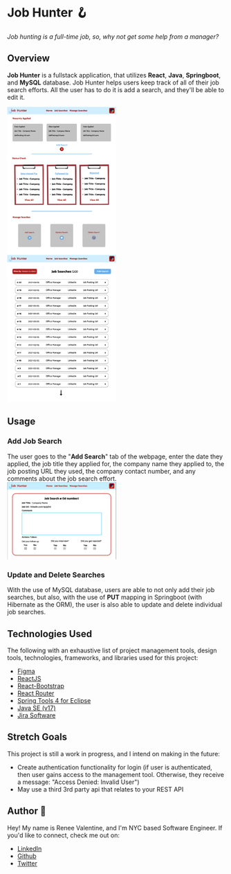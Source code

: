﻿# Job Hunter 🪝
*Job hunting is a full-time job, so, why not get some help from a manager?*
## Overview

**Job Hunter** is a fullstack application, that utilizes **React**, **Java**, **Springboot**, and **MySQL** database. Job Hunter helps users keep track of all of their job search efforts. All the user has to do it is add a search, and they'll be able to edit it. 

 
<img src="/Job Hunter.jpg" style="width: 50%;"/>
<img src="/Job Hunter1.jpg" style="width: 50%;"/>
 

## Usage

### Add Job Search 

The user goes to the "**Add Search**" tab of the webpage, enter the date they applied, the job title they applied for, the company name they applied to, the job posting URL they used, the company contact number, and any comments about the job search effort.  
<img src="/addsearch.png" style="width: 50%;"/>
### Update and Delete Searches

With the use of MySQL database, users are able to not only add their job searches, but also, with the use of **PUT** mapping in Springboot (with Hibernate as the ORM), the user is also able to update and delete individual job searches. 



## Technologies Used
The following with an exhaustive list of project management tools, design tools, technologies, frameworks, and libraries used for this project:
- [Figma](https://www.figma.com/)
 -   [ReactJS](https://reactjs.org/)
-   [React-Bootstrap](https://react-bootstrap.github.io/)
-   [React Router](https://reactrouter.com/)
-   [Spring Tools 4 for Eclipse](https://spring.io/tools)
-   [Java SE (v17)](https://www.oracle.com/java/)
- [Jira Software](https://renee-valentine.atlassian.net/jira/software/c/projects/OHMT/boards/2?atlOrigin=eyJpIjoiNDIzYzA4YTlmZDg2NDhhNTliY2VmOGEzOWQ5MzEyM2QiLCJwIjoiaiJ9)

## Stretch Goals
This project is still a work in progress, and I intend on making in the future:

-   Create authentication functionality for login (if user is authenticated, then user gains access to the management tool. Otherwise, they receive a message: "Access Denied: Invalid User")
-   May use a third 3rd party api that relates to your REST API
## Author 🤖
Hey! My name is Renee Valentine, and I'm NYC based Software Engineer. If you'd like to connect, check me out on:

-   [LinkedIn](https://www.linkedin.com/in/reneejvalentine)
-   [Github](https://github.com/renjval12/)
-   [Twitter](https://twitter.com/reneejvalentine?lang=en)

